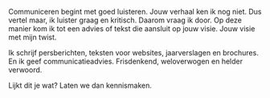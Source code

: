 Communiceren begint met goed luisteren. Jouw verhaal ken ik nog niet. Dus vertel maar, ik luister graag en kritisch. Daarom vraag ik door. Op deze manier kom ik tot een advies of tekst die aansluit op jouw visie. Jouw visie met mijn twist. 

Ik schrijf persberichten, teksten voor websites, jaarverslagen en brochures. En ik geef communicatieadvies. Frisdenkend, weloverwogen en helder verwoord.

Lijkt dit je wat? Laten we dan kennismaken. 
